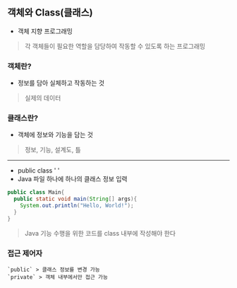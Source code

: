 ## 객체와 Class(클래스)
- 객체 지향 프로그래밍
>각 객체들이 필요한 역할을 담당하여 작동할 수 있도록 하는 프로그래밍
### 객체란?
- 정보를 담아 실체하고 작동하는 것
> 실제의 데이터

### 클래스란?
- 객체에 정보와 기능을 담는 것
>정보, 기능, 설계도, 틀

-----
- public class '   '
- Java 파일 하나에 하나의 클래스 정보 입력
```Java
public class Main{
  public static void main(String[] args){
    System.out.println("Hello, World!");
  }
}
```
> Java 기능 수행을 위한 코드를 class 내부에 작성해야 한다

### 접근 제어자
``````
`public` > 클래스 정보를 변경 가능
`private` > 객체 내부에서만 접근 가능
``````
